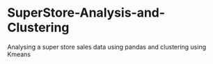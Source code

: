 # SuperStore-Analysis-and-Clustering
Analysing a super store sales data using pandas and clustering using Kmeans
